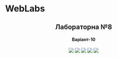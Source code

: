 # WebLabs

<h2 align="center">Лабораторна №8</h2>
<h4 align="center">Варіант-10</h4>

<p align="center">
  <img src="https://github.com/YurijKryshtof0222/WebLabs/assets/105464154/3a818742-f543-44eb-8fee-1f3026bd81b0">
  <img src="https://github.com/YurijKryshtof0222/WebLabs/assets/105464154/f5eea4c4-4e54-4e2f-87c4-42467bf95c9a">
  <img src="https://github.com/YurijKryshtof0222/WebLabs/assets/105464154/7cefc608-504c-417c-974a-ef5956b035b1">
  <img src="https://github.com/YurijKryshtof0222/WebLabs/assets/105464154/a5f6bb1c-60ae-42ac-91e5-afb274542d3c">
  <img src="https://github.com/YurijKryshtof0222/WebLabs/assets/105464154/a2663719-eb89-481e-8a3b-3b400f033363">
</p>
